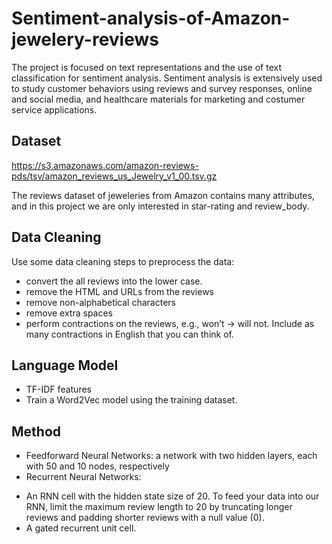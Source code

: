 # Sentiment-analysis-of-Amazon-jewelery-reviews
The project is focused on text representations and the use of text classification for sentiment analysis. Sentiment analysis is extensively used to study customer behaviors using
reviews and survey responses, online and social media, and healthcare materials for marketing and costumer service applications. 

## Dataset
https://s3.amazonaws.com/amazon-reviews-pds/tsv/amazon_reviews_us_Jewelry_v1_00.tsv.gz

The reviews dataset of jeweleries from Amazon contains many attributes, and in this project we are only interested in star-rating and review_body.

## Data Cleaning
Use some data cleaning steps to preprocess the data:
- convert the all reviews into the lower case.
- remove the HTML and URLs from the reviews
- remove non-alphabetical characters
- remove extra spaces
- perform contractions on the reviews, e.g., won’t → will not. Include as
many contractions in English that you can think of.

## Language Model

- TF-IDF features
- Train a Word2Vec model using the training dataset.

## Method

- Feedforward Neural Networks: a network with two hidden layers, each with 50 and 10 nodes, respectively
- Recurrent Neural Networks: 
 * An RNN cell with the hidden state size of 20. To feed your data into our RNN, limit the maximum review length to 20 by truncating longer reviews and padding shorter reviews with a null value (0). 
 * A gated recurrent unit cell.
